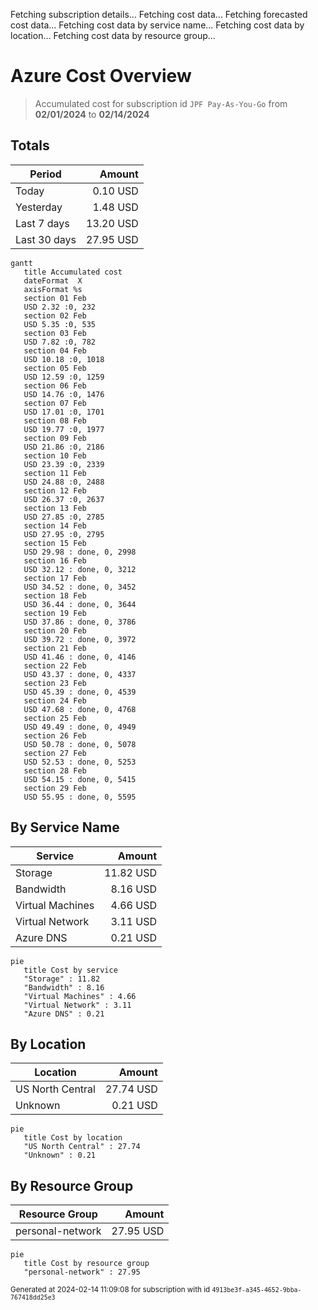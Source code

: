 Fetching subscription details...
Fetching cost data...
Fetching forecasted cost data...
Fetching cost data by service name...
Fetching cost data by location...
Fetching cost data by resource group...
# Azure Cost Overview

> Accumulated cost for subscription id `JPF Pay-As-You-Go` from **02/01/2024** to **02/14/2024**

## Totals

|Period|Amount|
|---|---:|
|Today|0.10 USD|
|Yesterday|1.48 USD|
|Last 7 days|13.20 USD|
|Last 30 days|27.95 USD|

```mermaid
gantt
   title Accumulated cost
   dateFormat  X
   axisFormat %s
   section 01 Feb
   USD 2.32 :0, 232
   section 02 Feb
   USD 5.35 :0, 535
   section 03 Feb
   USD 7.82 :0, 782
   section 04 Feb
   USD 10.18 :0, 1018
   section 05 Feb
   USD 12.59 :0, 1259
   section 06 Feb
   USD 14.76 :0, 1476
   section 07 Feb
   USD 17.01 :0, 1701
   section 08 Feb
   USD 19.77 :0, 1977
   section 09 Feb
   USD 21.86 :0, 2186
   section 10 Feb
   USD 23.39 :0, 2339
   section 11 Feb
   USD 24.88 :0, 2488
   section 12 Feb
   USD 26.37 :0, 2637
   section 13 Feb
   USD 27.85 :0, 2785
   section 14 Feb
   USD 27.95 :0, 2795
   section 15 Feb
   USD 29.98 : done, 0, 2998
   section 16 Feb
   USD 32.12 : done, 0, 3212
   section 17 Feb
   USD 34.52 : done, 0, 3452
   section 18 Feb
   USD 36.44 : done, 0, 3644
   section 19 Feb
   USD 37.86 : done, 0, 3786
   section 20 Feb
   USD 39.72 : done, 0, 3972
   section 21 Feb
   USD 41.46 : done, 0, 4146
   section 22 Feb
   USD 43.37 : done, 0, 4337
   section 23 Feb
   USD 45.39 : done, 0, 4539
   section 24 Feb
   USD 47.68 : done, 0, 4768
   section 25 Feb
   USD 49.49 : done, 0, 4949
   section 26 Feb
   USD 50.78 : done, 0, 5078
   section 27 Feb
   USD 52.53 : done, 0, 5253
   section 28 Feb
   USD 54.15 : done, 0, 5415
   section 29 Feb
   USD 55.95 : done, 0, 5595
```

## By Service Name

|Service|Amount|
|---|---:|
|Storage|11.82 USD|
|Bandwidth|8.16 USD|
|Virtual Machines|4.66 USD|
|Virtual Network|3.11 USD|
|Azure DNS|0.21 USD|

```mermaid
pie
   title Cost by service
   "Storage" : 11.82
   "Bandwidth" : 8.16
   "Virtual Machines" : 4.66
   "Virtual Network" : 3.11
   "Azure DNS" : 0.21
```

## By Location

|Location|Amount|
|---|---:|
|US North Central|27.74 USD|
|Unknown|0.21 USD|

```mermaid
pie
   title Cost by location
   "US North Central" : 27.74
   "Unknown" : 0.21
```

## By Resource Group

|Resource Group|Amount|
|---|---:|
|personal-network|27.95 USD|

```mermaid
pie
   title Cost by resource group
   "personal-network" : 27.95
```

<sup>Generated at 2024-02-14 11:09:08 for subscription with id `4913be3f-a345-4652-9bba-767418dd25e3`</sup>
